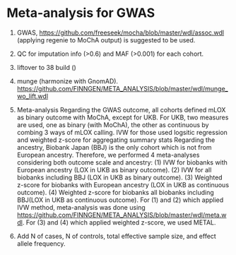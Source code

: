 
# Meta-analysis for GWAS 

1. GWAS, https://github.com/freeseek/mocha/blob/master/wdl/assoc.wdl (applying regenie to MoChA output) is suggested to be used. 

2. QC for imputation info (>0.6) and MAF (>0.001) for each cohort.

3. liftover to 38 build ()

4. munge (harmonize with GnomAD).
   https://github.com/FINNGEN/META_ANALYSIS/blob/master/wdl/munge_wo_lift.wdl

5. Meta-analysis 
   Regarding the GWAS outcome, all cohorts defined mLOX as binary outcome with MoChA, except for UKB. For UKB, two measures are used, one as binary (with MoChA), the other as continuous by combing 3 ways of mLOX calling.
   IVW for those used logsitic regression and weighted z-score for aggregating summary stats 
   Regarding the ancestry, Biobank Japan (BBJ) is the only cohort which is not from European ancestry.
   Therefore, we performed 4 meta-analyses considering both outcome scale and ancestry: 
   (1) IVW for biobanks with European ancestry (LOX in UKB as binary outcome). 
   (2) IVW for all biobanks including BBJ (LOX in UKB as binary outcome).
   (3) Weighted z-score for biobanks with European ancestry (LOX in UKB as continuous outcome). 
   (4) Weighted z-score for biobanks all biobanks including BBJ(LOX in UKB as continuous outcome). 
   For (1) and (2) which applied IVW method, meta-analysis was done using https://github.com/FINNGEN/META_ANALYSIS/blob/master/wdl/meta.wdl.
   For (3) and (4) which applied weighted z-score, we used METAL.
   
6. Add N of cases, N of controls, total effective sample size, and effect allele frequency.
